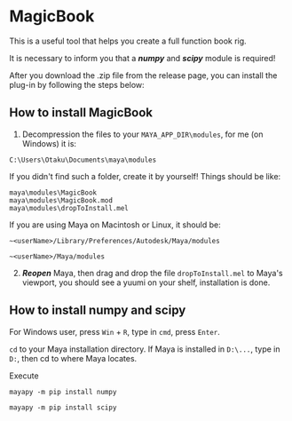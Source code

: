 # MagicBook


This is a useful tool that helps you create a full function book rig.


It is necessary to inform you that a ***numpy*** and ***scipy*** module is required!


After you download the .zip file from the release page, you can install the plug-in by following the steps below:


## How to install MagicBook


1. Decompression the files to your `MAYA_APP_DIR\modules`, for me (on Windows) it is:
```
C:\Users\Otaku\Documents\maya\modules
```
If you didn't find such a folder, create it by yourself!
Things should be like:
```
maya\modules\MagicBook
maya\modules\MagicBook.mod
maya\modules\dropToInstall.mel
```
  If you are using Maya on Macintosh or Linux, it should be:
```
~<userName>/Library/Preferences/Autodesk/Maya/modules
```
```
~<userName>/Maya/modules
```


2. ***Reopen*** Maya, then drag and drop the file `dropToInstall.mel` to Maya's viewport, you should see a yuumi on your shelf, installation is done.


## How to install numpy and scipy


For Windows user, press ```Win``` + ```R```, type in ```cmd```, press ```Enter```.


```cd``` to your Maya installation directory. If Maya is installed in ```D:\...```, type in ```D:```, then cd to where Maya locates.


Execute


```mayapy -m pip install numpy```


```mayapy -m pip install scipy```


